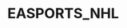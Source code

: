 ---
title: EASPORTS_NHL
crosslinks:
- NHLHUT
- EA_NHL
- nhlhutcirclejerk
- nhl
- hockey
- gaming
---